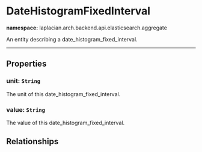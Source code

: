 

# **DateHistogramFixedInterval**
**namespace:** laplacian.arch.backend.api.elasticsearch.aggregate

An entity describing a date_histogram_fixed_interval.



---

## Properties

### unit: `String`
The unit of this date_histogram_fixed_interval.

### value: `String`
The value of this date_histogram_fixed_interval.

## Relationships
